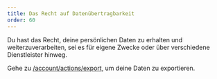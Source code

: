 ```yaml
---
title: Das Recht auf Datenübertragbarkeit
order: 60
---
```


Du hast das Recht, deine persönlichen Daten zu erhalten und weiterzuverarbeiten, sei es für eigene Zwecke oder über verschiedene Dienstleister hinweg.

Gehe zu [/account/actions/export][1], um deine Daten zu exportieren.

[1]: /account/actions/export/
